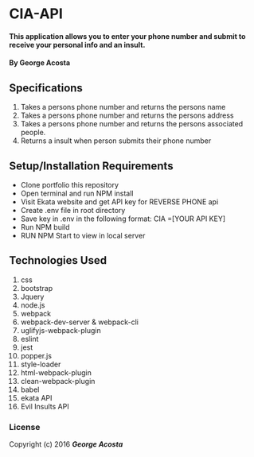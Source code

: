 # CIA-API

#### This application allows you to enter your phone number and submit to receive your personal info and an insult.

#### By George Acosta

## Specifications

1. Takes a persons phone number and returns the persons name
2. Takes a persons phone number and returns the persons address
3. Takes a persons phone number and returns the persons associated people.
4. Returns a insult when person submits their phone number



## Setup/Installation Requirements

* Clone portfolio this repository
* Open terminal and run NPM install
* Visit Ekata website and get API key for REVERSE PHONE api
* Create .env file in root directory
* Save key in .env in the following format: CIA =[YOUR API KEY]
* Run NPM build
* RUN NPM Start to view in local server



## Technologies Used

1. css
2. bootstrap
3. Jquery
4. node.js
5. webpack
6. webpack-dev-server & webpack-cli
8. uglifyjs-webpack-plugin
9. eslint
7. jest
10. popper.js
11. style-loader
12. html-webpack-plugin
13. clean-webpack-plugin
14. babel
14. ekata API
15. Evil Insults API


### License

Copyright (c) 2016 **_George Acosta_**
